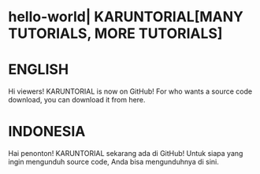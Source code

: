 # hello-world| KARUNTORIAL[MANY TUTORIALS, MORE TUTORIALS]

# ENGLISH
Hi viewers! KARUNTORIAL is now on GitHub!
For who wants a source code download, you can download it from here.

# INDONESIA
Hai penonton! KARUNTORIAL sekarang ada di GitHub!
Untuk siapa yang ingin mengunduh source code, Anda bisa mengunduhnya di sini.
